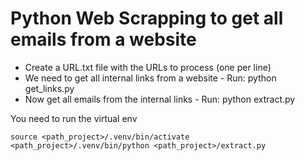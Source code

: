 # Python Web Scrapping to get all emails from a website

- Create a URL.txt file with the URLs to process (one per line)
- We need to get all internal links from a website - Run: python get_links.py
- Now get all emails from the internal links - Run: python extract.py

You need to run the virtual env

`source <path_project>/.venv/bin/activate <path_project>/.venv/bin/python <path_project>/extract.py`